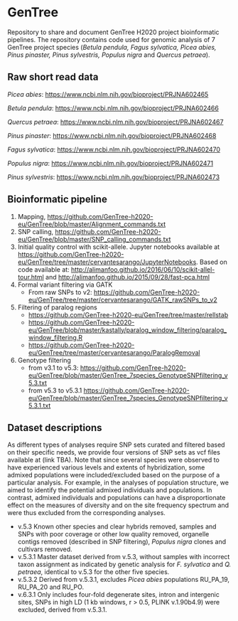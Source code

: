 # GenTree
Repository to share and document GenTree H2020 project bioinformatic pipelines. The repository contains code used for genomic analysis of 7 GenTree project species (_Betula pendula, Fagus sylvatica, Picea abies, Pinus pinaster, Pinus sylvestris, Populus nigra_ and _Quercus petraea_).

## Raw short read data

_Picea abies_: https://www.ncbi.nlm.nih.gov/bioproject/PRJNA602465

_Betula pendula_: https://www.ncbi.nlm.nih.gov/bioproject/PRJNA602466

_Quercus petraea_: https://www.ncbi.nlm.nih.gov/bioproject/PRJNA602467

_Pinus pinaster_: https://www.ncbi.nlm.nih.gov/bioproject/PRJNA602468

_Fagus sylvatica_: https://www.ncbi.nlm.nih.gov/bioproject/PRJNA602470

_Populus nigra_: https://www.ncbi.nlm.nih.gov/bioproject/PRJNA602471

_Pinus sylvestris_: https://www.ncbi.nlm.nih.gov/bioproject/PRJNA602473

## Bioinformatic pipeline
1.	Mapping, https://github.com/GenTree-h2020-eu/GenTree/blob/master/Alignment_commands.txt
2.	SNP calling, https://github.com/GenTree-h2020-eu/GenTree/blob/master/SNP_calling_commands.txt
3.	Initial quality control with scikit-allele. Jupyter notebooks available at https://github.com/GenTree-h2020-eu/GenTree/tree/master/cervantesarango/JupyterNotebooks. Based on code available at: http://alimanfoo.github.io/2016/06/10/scikit-allel-tour.html and http://alimanfoo.github.io/2015/09/28/fast-pca.html
4.	Formal variant filtering via GATK
    - From raw SNPs to v2: https://github.com/GenTree-h2020-eu/GenTree/tree/master/cervantesarango/GATK_rawSNPs_to_v2
5.	Filtering of paralog regions
    - https://github.com/GenTree-h2020-eu/GenTree/tree/master/rellstab
    - https://github.com/GenTree-h2020-eu/GenTree/blob/master/kastally/paralog_window_filtering/paralog_window_filtering.R
    - https://github.com/GenTree-h2020-eu/GenTree/tree/master/cervantesarango/ParalogRemoval
6. Genotype filtering
   -  from v3.1 to v5.3: https://github.com/GenTree-h2020-eu/GenTree/blob/master/GenTree_7species_GenotypeSNPfiltering_v5.3.txt
   -  from v5.3 to v5.3.1 https://github.com/GenTree-h2020-eu/GenTree/blob/master/GenTree_7species_GenotypeSNPfiltering_v5.3.1.txt

## Dataset descriptions
As different types of analyses require SNP sets curated and filtered based on their specific needs, we provide four versions of SNP sets as vcf files available at (link TBA). Note that since several species were observed to have experienced various levels and extents of hybridization, some admixed populations were included/excluded based on the purpose of a particular analysis. For example, in the analyses of population structure, we aimed to identify the potential admixed individuals and populations. In contrast, admixed individuals and populations can have a disproportionate effect on the measures of diversity and on the site frequency spectrum and were thus excluded from the corresponding analyses. 

- v.5.3 Known other species and clear hybrids removed, samples and SNPs with poor coverage or other low quality removed, organelle contigs removed (described in SNP filtering), _Populus nigra_ clones and cultivars removed.
- v.5.3.1 Master dataset derived from v.5.3, without samples with incorrect taxon assignment as indicated by genetic analysis for _F. sylvatica_ and _Q. petraea_, identical to v.5.3 for the other five species.
- v.5.3.2 Derived from v.5.3.1, excludes _Picea abies_ populations RU_PA_19, RU_PA_20 and RU_PO.
- v.6.3.1 Only includes four-fold degenerate sites, intron and intergenic sites, SNPs in high LD (1 kb windows, r > 0.5, PLINK v.1.90b4.9) were excluded, derived from v.5.3.1.
